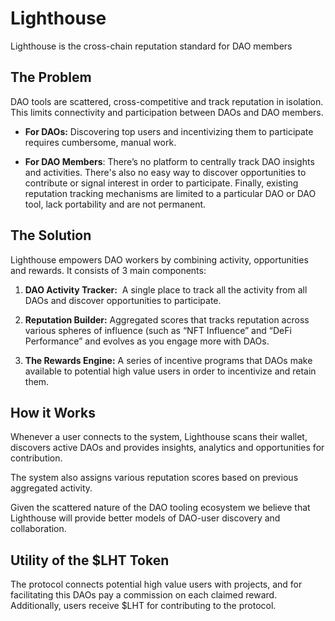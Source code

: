 # Lighthouse
Lighthouse is the cross-chain reputation standard for DAO members

## **The Problem**
DAO tools are scattered, cross-competitive and track reputation in isolation. This limits connectivity and participation between DAOs and DAO members.

- **For DAOs:** Discovering top users and incentivizing them to participate requires cumbersome, manual work.

- **For DAO Members**: There’s no platform to centrally track DAO insights and activities. There's also no easy way to discover opportunities to contribute or signal interest in order to participate. Finally, existing reputation tracking mechanisms are limited to a particular DAO or DAO tool, lack portability and are not permanent.

## **The Solution**
Lighthouse empowers DAO workers by combining activity, opportunities and rewards. It consists of 3 main components:

1. **DAO Activity Tracker:**  A single place to track all the activity from all DAOs and discover opportunities to participate.

2. **Reputation Builder:** Aggregated scores that tracks reputation across various spheres of influence (such as “NFT Influence” and “DeFi Performance” and evolves as you engage more with DAOs.

3. **The Rewards Engine:** A series of incentive programs that DAOs make available to potential high value users in order to incentivize and retain them.

## **How it Works**
Whenever a user connects to the system, Lighthouse scans their wallet, discovers active DAOs and provides insights, analytics and opportunities for contribution.

The system also assigns various reputation scores based on previous aggregated activity.

Given the scattered nature of the DAO tooling ecosystem we believe that Lighthouse will provide better models of DAO-user discovery and collaboration.

## **Utility of the $LHT Token**
The protocol connects potential high value users with projects, and for facilitating this DAOs pay a commission on each claimed reward. Additionally, users receive $LHT for contributing to the protocol.
